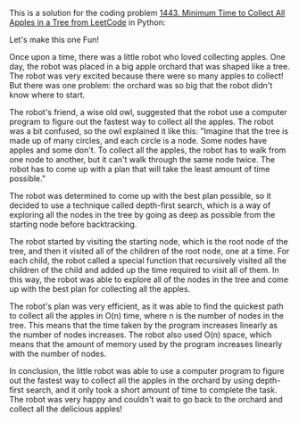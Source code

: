 This is a solution for the coding problem [1443. Minimum Time to Collect All Apples in a Tree from LeetCode](https://leetcode.com/problems/minimum-time-to-collect-all-apples-in-a-tree/description) in Python:

Let's make this one Fun!

Once upon a time, there was a little robot who loved collecting apples. One day, the robot was placed in a big apple orchard that was shaped like a tree. The robot was very excited because there were so many apples to collect! But there was one problem: the orchard was so big that the robot didn't know where to start.

The robot's friend, a wise old owl, suggested that the robot use a computer program to figure out the fastest way to collect all the apples. The robot was a bit confused, so the owl explained it like this: "Imagine that the tree is made up of many circles, and each circle is a node. Some nodes have apples and some don't. To collect all the apples, the robot has to walk from one node to another, but it can't walk through the same node twice. The robot has to come up with a plan that will take the least amount of time possible."

The robot was determined to come up with the best plan possible, so it decided to use a technique called depth-first search, which is a way of exploring all the nodes in the tree by going as deep as possible from the starting node before backtracking.

The robot started by visiting the starting node, which is the root node of the tree, and then it visited all of the children of the root node, one at a time. For each child, the robot called a special function that recursively visited all the children of the child and added up the time required to visit all of them. In this way, the robot was able to explore all of the nodes in the tree and come up with the best plan for collecting all the apples.

The robot's plan was very efficient, as it was able to find the quickest path to collect all the apples in O(n) time, where n is the number of nodes in the tree. This means that the time taken by the program increases linearly as the number of nodes increases. The robot also used O(n) space, which means that the amount of memory used by the program increases linearly with the number of nodes.

In conclusion, the little robot was able to use a computer program to figure out the fastest way to collect all the apples in the orchard by using depth-first search, and it only took a short amount of time to complete the task. The robot was very happy and couldn't wait to go back to the orchard and collect all the delicious apples!
